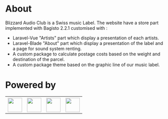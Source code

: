 <h1>About</h1>
<p>
    Blizzard Audio Club is a Swiss music Label. The website have a store part implemented with Bagisto 2.2.1 customised with :
    <ul>
        <li>Laravel-Vue "Artists" part which display a presentation of each artists.</li>
        <li>Laravel-Blade "About" part which display a presentation of the label and a page for sound system renting.</li>
        <li>A custom package to calculate postage costs based on the weight and destination of the parcel.</li>
        <li>A custom package theme based on the graphic line of our music label.</li> 
    </ul>
</p>

<h1>Powered by</h1>
<div>
    <table>
        <tbody>
            <tr>
                <th>
                    <img height="45px" src="https://camo.githubusercontent.com/ab9b47e08e4537756486d23cec245f1dd3f9cf43f961e3646b40b58b811ed34b/68747470733a2f2f6261676973746f2e636f6d2f77702d636f6e74656e742f7468656d65732f6261676973746f2f696d616765732f6c6f676f2e706e67">
                </th>
                <th>
                    <img height="45px" src="https://upload.wikimedia.org/wikipedia/commons/3/36/Logo.min.svg">
                </th>
                <th>
                    <img height="45px" src="https://upload.wikimedia.org/wikipedia/commons/thumb/9/95/Vue.js_Logo_2.svg/2219px-Vue.js_Logo_2.svg.png">
                </th>
                <th>
                    <img height="45px" src="https://upload.wikimedia.org/wikipedia/commons/thumb/b/ba/Stripe_Logo%2C_revised_2016.svg/1024px-Stripe_Logo%2C_revised_2016.svg.png">
                </th>
            </tr>
        </tbody>
    </table>
</div>
